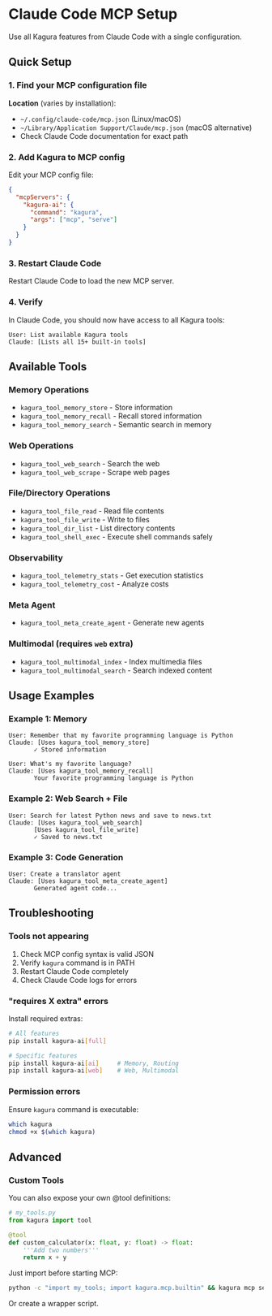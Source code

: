 # Claude Code MCP Setup

Use all Kagura features from Claude Code with a single configuration.

## Quick Setup

### 1. Find your MCP configuration file

**Location** (varies by installation):
- `~/.config/claude-code/mcp.json` (Linux/macOS)
- `~/Library/Application Support/Claude/mcp.json` (macOS alternative)
- Check Claude Code documentation for exact path

### 2. Add Kagura to MCP config

Edit your MCP config file:

```json
{
  "mcpServers": {
    "kagura-ai": {
      "command": "kagura",
      "args": ["mcp", "serve"]
    }
  }
}
```

### 3. Restart Claude Code

Restart Claude Code to load the new MCP server.

### 4. Verify

In Claude Code, you should now have access to all Kagura tools:

```
User: List available Kagura tools
Claude: [Lists all 15+ built-in tools]
```

## Available Tools

### Memory Operations
- `kagura_tool_memory_store` - Store information
- `kagura_tool_memory_recall` - Recall stored information
- `kagura_tool_memory_search` - Semantic search in memory

### Web Operations
- `kagura_tool_web_search` - Search the web
- `kagura_tool_web_scrape` - Scrape web pages

### File/Directory Operations
- `kagura_tool_file_read` - Read file contents
- `kagura_tool_file_write` - Write to files
- `kagura_tool_dir_list` - List directory contents
- `kagura_tool_shell_exec` - Execute shell commands safely

### Observability
- `kagura_tool_telemetry_stats` - Get execution statistics
- `kagura_tool_telemetry_cost` - Analyze costs

### Meta Agent
- `kagura_tool_meta_create_agent` - Generate new agents

### Multimodal (requires `web` extra)
- `kagura_tool_multimodal_index` - Index multimedia files
- `kagura_tool_multimodal_search` - Search indexed content

## Usage Examples

### Example 1: Memory

```
User: Remember that my favorite programming language is Python
Claude: [Uses kagura_tool_memory_store]
       ✓ Stored information

User: What's my favorite language?
Claude: [Uses kagura_tool_memory_recall]
       Your favorite programming language is Python
```

### Example 2: Web Search + File

```
User: Search for latest Python news and save to news.txt
Claude: [Uses kagura_tool_web_search]
       [Uses kagura_tool_file_write]
       ✓ Saved to news.txt
```

### Example 3: Code Generation

```
User: Create a translator agent
Claude: [Uses kagura_tool_meta_create_agent]
       Generated agent code...
```

## Troubleshooting

### Tools not appearing

1. Check MCP config syntax is valid JSON
2. Verify `kagura` command is in PATH
3. Restart Claude Code completely
4. Check Claude Code logs for errors

### "requires X extra" errors

Install required extras:

```bash
# All features
pip install kagura-ai[full]

# Specific features
pip install kagura-ai[ai]     # Memory, Routing
pip install kagura-ai[web]    # Web, Multimodal
```

### Permission errors

Ensure `kagura` command is executable:

```bash
which kagura
chmod +x $(which kagura)
```

## Advanced

### Custom Tools

You can also expose your own @tool definitions:

```python
# my_tools.py
from kagura import tool

@tool
def custom_calculator(x: float, y: float) -> float:
    '''Add two numbers'''
    return x + y
```

Just import before starting MCP:

```bash
python -c "import my_tools; import kagura.mcp.builtin" && kagura mcp serve
```

Or create a wrapper script.
